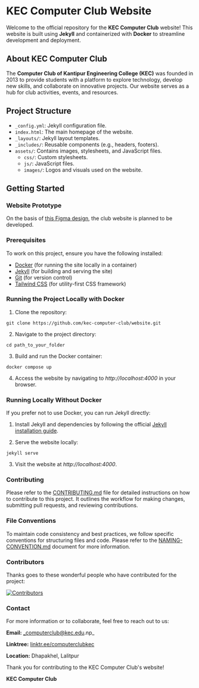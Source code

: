 # KEC Computer Club Website

Welcome to the official repository for the **KEC Computer Club** website! This website is built using **Jekyll** and containerized with **Docker** to streamline development and deployment.

## About KEC Computer Club

The **Computer Club of Kantipur Engineering College (KEC)** was founded in 2013 to provide students with a platform to explore technology, develop new skills, and collaborate on innovative projects. Our website serves as a hub for club activities, events, and resources.

## Project Structure

- `_config.yml`: Jekyll configuration file.
- `index.html`: The main homepage of the website.
- `_layouts/`: Jekyll layout templates.
- `_includes/`: Reusable components (e.g., headers, footers).
- `assets/`: Contains images, stylesheets, and JavaScript files.
  - `css/`: Custom stylesheets.
  - `js/`: JavaScript files.
  - `images/`: Logos and visuals used on the website.

## Getting Started

### Website Prototype
On the basis of [this Figma design](https://www.figma.com/design/dWPncZwMB3Im5qntztKgpe/Computer-Club-Website?node-id=0-1&t=snFpqhd7gHsoBQL7-1), the club website is planned to be developed.

### Prerequisites

To work on this project, ensure you have the following installed:

- [Docker](https://www.docker.com/) (for running the site locally in a container)
- [Jekyll](https://jekyllrb.com/) (for building and serving the site)
- [Git](https://git-scm.com/) (for version control)
- [Tailwind CSS](https://tailwindcss.com/) (for utility-first CSS framework)

### Running the Project Locally with Docker

1. Clone the repository:
```
git clone https://github.com/kec-computer-club/website.git
```
   
2. Navigate to the project directory:
```
cd path_to_your_folder
```

3. Build and run the Docker container:
```
docker compose up
```

4. Access the website by navigating to _http://localhost:4000_ in your browser.

### Running Locally Without Docker

If you prefer not to use Docker, you can run Jekyll directly:

1. Install Jekyll and dependencies by following the official [Jekyll installation guide](https://jekyllrb.com/docs/installation/).

2. Serve the website locally:
```
jekyll serve
```

3. Visit the website at _http://localhost:4000_.

### Contributing
Please refer to the [CONTRIBUTING.md](CONTRIBUTING.md) file for detailed instructions on how to contribute to this project. It outlines the workflow for making changes, submitting pull requests, and reviewing contributions.

### File Conventions
To maintain code consistency and best practices, we follow specific conventions for structuring files and code. Please refer to the [NAMING-CONVENTION.md](NAMING-CONVENTION.md) document for more information.

### Contributors 
Thanks goes to these wonderful people who have contributed for the project:

[![Contributors](https://contrib.rocks/image?repo=computerclubkec/computerclubkec.github.io)](https://github.com/computerclubkec/computerclubkec.github.io/graphs/contributors)


### Contact
For more information or to collaborate, feel free to reach out to us:

**Email:** _computerclub@kec.edu.np_

**Linktree:** [linktr.ee/computerclubkec](https://linktr.ee/computerclubkec)

**Location:** Dhapakhel, Lalitpur

Thank you for contributing to the KEC Computer Club's website!

**KEC Computer Club**

